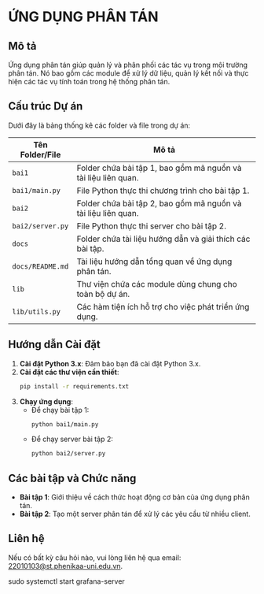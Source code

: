 # ỨNG DỤNG PHÂN TÁN

## Mô tả
Ứng dụng phân tán giúp quản lý và phân phối các tác vụ trong môi trường phân tán. Nó bao gồm các module để xử lý dữ liệu, quản lý kết nối và thực hiện các tác vụ tính toán trong hệ thống phân tán.

## Cấu trúc Dự án

Dưới đây là bảng thống kê các folder và file trong dự án:

| Tên Folder/File      | Mô tả                                                   |
|----------------------|---------------------------------------------------------|
| `bai1`               | Folder chứa bài tập 1, bao gồm mã nguồn và tài liệu liên quan. |
| `bai1/main.py`       | File Python thực thi chương trình cho bài tập 1.       |
| `bai2`               | Folder chứa bài tập 2, bao gồm mã nguồn và tài liệu liên quan. |
| `bai2/server.py`     | File Python thực thi server cho bài tập 2.              |
| `docs`               | Folder chứa tài liệu hướng dẫn và giải thích các bài tập. |
| `docs/README.md`     | Tài liệu hướng dẫn tổng quan về ứng dụng phân tán.      |
| `lib`                | Thư viện chứa các module dùng chung cho toàn bộ dự án.  |
| `lib/utils.py`       | Các hàm tiện ích hỗ trợ cho việc phát triển ứng dụng.   |

## Hướng dẫn Cài đặt

1. **Cài đặt Python 3.x**: Đảm bảo bạn đã cài đặt Python 3.x.
2. **Cài đặt các thư viện cần thiết**:
    ```bash
    pip install -r requirements.txt
    ```
3. **Chạy ứng dụng**:
    - Để chạy bài tập 1:
      ```bash
      python bai1/main.py
      ```
    - Để chạy server bài tập 2:
      ```bash
      python bai2/server.py
      ```

## Các bài tập và Chức năng

- **Bài tập 1**: Giới thiệu về cách thức hoạt động cơ bản của ứng dụng phân tán.
- **Bài tập 2**: Tạo một server phân tán để xử lý các yêu cầu từ nhiều client.

## Liên hệ

Nếu có bất kỳ câu hỏi nào, vui lòng liên hệ qua email: 22010103@st.phenikaa-uni.edu.vn.

sudo systemctl start grafana-server


